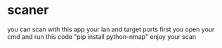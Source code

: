 # scaner
 you can scan with this app your lan and target ports 
first you open your cmd and run this code "pip install python-nmap"
enjoy your scan
